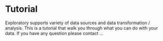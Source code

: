 Tutorial
========

Exploratory supports variety of data sources and data transformation / analysis. This is a tutorial that walk you through what you can do with your data. If you have any question please contact ...
